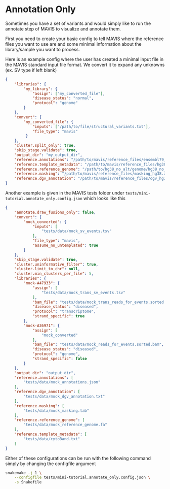 # Annotation Only

Sometimes you have a set of variants and would simply like to run the annotate step of MAVIS to visualize and annotate them.

First you need to create your basic config to tell MAVIS where the reference files you want to use are and some minimal information about the library/sample you want to process.

Here is an example config where the user has created a minimal input file in the MAVIS standard input file format. We convert it to expand any unknowns (ex. SV type if left blank)

```json
{
    "libraries": {
        "my_library": {
            "assign": ["my_converted_file"],
            "disease_status": "normal",
            "protocol": "genome"
        }
    },
    "convert": {
        "my_converted_file": {
            "inputs": ["/path/to/file/structural_variants.txt"],
            "file_type": "mavis"
         }
    },
    "cluster.split_only": true,
    "skip_stage.validate": true,
    "output_dir": "my_output_dir",
    "reference.annotations": "/path/to/mavis/reference_files/ensembl79_hg38_annotations.json",
    "reference.template_metadata": "/path/to/mavis/reference_files/hg38_cytoBand.txt",
    "reference.reference_genome": "/path/to/hg38_no_alt/genome/hg38_no_alt.fa",
    "reference.masking": "/path/to/mavis/reference_files/masking_hg38.adjusted.tab",
    "reference.dgv_annotation": "/path/to/mavis/reference_files/dgv_hg38_annotations.tab"
}
```

Another example is given in the MAVIS tests folder under `tests/mini-tutorial.annotate_only.config.json` which looks like this

```json
{
    "annotate.draw_fusions_only": false,
    "convert": {
        "mock_converted": {
            "inputs": [
                "tests/data/mock_sv_events.tsv"
            ],
            "file_type": "mavis",
            "assume_no_untemplated": true
        }
    },
    "skip_stage.validate": true,
    "cluster.uninformative_filter": true,
    "cluster.limit_to_chr": null,
    "cluster.min_clusters_per_file": 5,
    "libraries": {
        "mock-A47933": {
            "assign": [
                "tests/data/mock_trans_sv_events.tsv"
            ],
            "bam_file": "tests/data/mock_trans_reads_for_events.sorted.bam",
            "disease_status": "diseased",
            "protocol": "transcriptome",
            "strand_specific": true
        },
        "mock-A36971": {
            "assign": [
                "mock_converted"
            ],
            "bam_file": "tests/data/mock_reads_for_events.sorted.bam",
            "disease_status": "diseased",
            "protocol": "genome",
            "strand_specific": false
        }
    },
    "output_dir": "output_dir",
    "reference.annotations": [
        "tests/data/mock_annotations.json"
    ],
    "reference.dgv_annotation": [
        "tests/data/mock_dgv_annotation.txt"
    ],
    "reference.masking": [
        "tests/data/mock_masking.tab"
    ],
    "reference.reference_genome": [
        "tests/data/mock_reference_genome.fa"
    ],
    "reference.template_metadata": [
        "tests/data/cytoBand.txt"
    ]
}
```

Either of these configurations can be run with the following command simply by changing the configfile argument

```bash
snakemake -j 1 \
    --configfile tests/mini-tutorial.annotate_only.config.json \
    -s Snakefile
```
